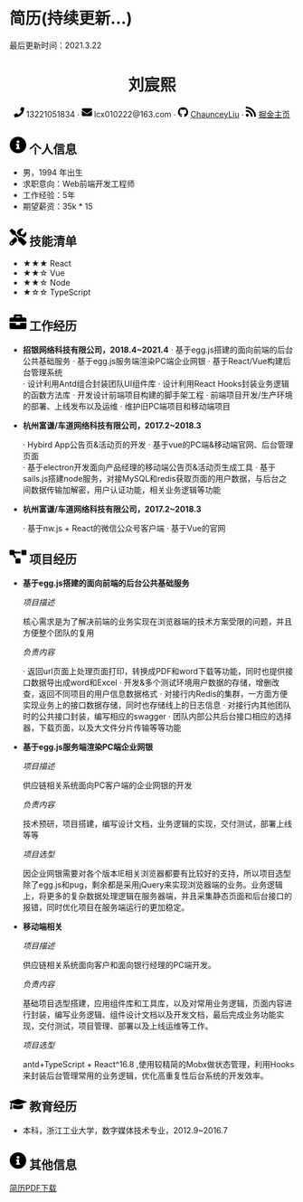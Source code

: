 # 简历(持续更新...)
最后更新时间：2021.3.22
 <center>
     <h1>刘宸熙</h1>
     <div>
         <span>
             <img src="assets/phone-solid.svg" width="18px">
             13221051834
         </span>
         ·
         <span>
             <img src="assets/envelope-solid.svg" width="18px">
             lcx010222@163.com
         </span>
         ·
         <span>
             <img src="assets/github-brands.svg" width="18px">
             <a href="https://github.com/ChaunceyLiu">ChaunceyLiu</a>
         </span>
         ·
         <span>
             <img src="assets/rss-solid.svg" width="18px">
             <a href="https://juejin.im/user/1486195453868797">掘金主页</a>
         </span>
     </div>
 </center>

 ## <img src="assets/info-circle-solid.svg" width="30px"> 个人信息 

 - 男，1994 年出生
 - 求职意向：Web前端开发工程师
 - 工作经验：5年
 - 期望薪资：35k * 15

## <img src="assets/tools-solid.svg" width="30px"> 技能清单

- ★★★ React
- ★★☆ Vue
- ★★☆ Node
- ★☆☆ TypeScript

## <img src="assets/briefcase-solid.svg" width="30px"> 工作经历

- **招银网络科技有限公司，2018.4~2021.4**
   · 基于egg.js搭建的面向前端的后台公共基础服务
   · 基于egg.js服务端渲染PC端企业网银
   · 基于React/Vue构建后台管理系统  
   · 设计利用Antd组合封装团队UI组件库
   · 设计利用React Hooks封装业务逻辑的函数方法库 
   · 开发设计前端项目构建的脚手架工程 
   · 前端项目开发/生产环境的部署、上线发布以及运维
   · 维护旧PC端项目和移动端项目  

- **杭州富谦/车道网络科技有限公司，2017.2~2018.3**

   · Hybird App公告页&活动页的开发 
   · 基于vue的PC端&移动端官网、后台管理页面  
   · 基于electron开发面向产品经理的移动端公告页&活动页生成工具 
   · 基于sails.js搭建node服务，对接MySQL和redis获取页面的用户数据，与后台之间数据传输加解密，用户认证功能，相关业务逻辑等功能 

- **杭州富谦/车道网络科技有限公司，2017.2~2018.3**

   · 基于nw.js + React的微信公众号客户端 
   · 基于Vue的官网


## <img src="assets/project-diagram-solid.svg" width="30px"> 项目经历

- **基于egg.js搭建的面向前端的后台公共基础服务**

  *项目描述*

  核心需求是为了解决前端的业务实现在浏览器端的技术方案受限的问题，并且方便整个团队的复用

  *负责内容*

  · 返回url页面上处理页面打印，转换成PDF和word下载等功能，同时也提供接口数据导出成word和Excel
  · 开发&多个测试环境用户数据的存储，增删改查，返回不同项目的用户信息数据格式
  · 对接行内Redis的集群，一方面方便实现业务上的接口数据存储，同时也存储线上的日志信息
  · 对接行内其他团队时的公共接口封装，编写相应的swagger
  · 团队内部公共后台接口相应的选择器，下载页面，以及大文件分片传输等等功能


- **基于egg.js服务端渲染PC端企业网银**  
  
  *项目描述*

  供应链相关系统面向PC客户端的企业网银的开发
  
  *负责内容*
  
  技术预研，项目搭建，编写设计文档，业务逻辑的实现，交付测试，部署上线等等

  *项目选型*

  因企业网银需要对各个版本IE相关浏览器都要有比较好的支持，所以项目选型除了egg.js和pug，剩余都是采用jQuery来实现浏览器端的业务。业务逻辑上，将更多的复杂数据处理逻辑在服务器端，并且采集静态页面和后台接口的报错，同时优化项目在服务端运行的更加稳定。

- **移动端相关**

  *项目描述*

  供应链相关系统面向客户和面向银行经理的PC端开发。

  *负责内容*

  基础项目选型搭建，应用组件库和工具库，以及对常用业务逻辑，页面内容进行封装，编写业务逻辑、组件设计文档以及开发文档，最后完成业务功能实现，交付测试，项目管理、部署以及上线运维等工作。
  
  *项目选型*
  
  antd+TypeScript + React^16.8 ,使用较精简的Mobx做状态管理，利用Hooks来封装后台管理常用的业务逻辑，优化高重复性后台系统的开发效率。


## <img src="assets/graduation-cap-solid.svg" width="30px"> 教育经历

- 本科，浙江工业大学，数字媒体技术专业，2012.9~2016.7

 ## <img src="assets/info-circle-solid.svg" width="30px"> 其他信息


[简历PDF下载](https://github.com/ChaunceyLiu/resume/blob/master/刘宸熙-web前端.pdf)

